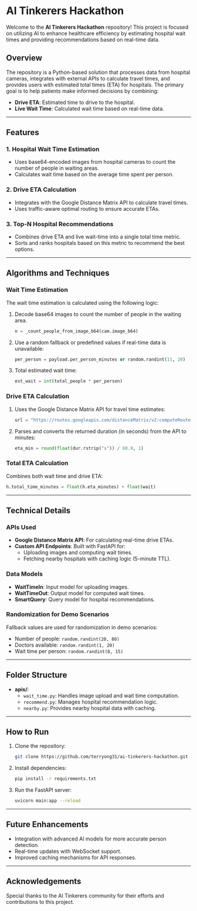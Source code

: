 # AI Tinkerers Hackathon

Welcome to the **AI Tinkerers Hackathon** repository! This project is focused on utilizing AI to enhance healthcare efficiency by estimating hospital wait times and providing recommendations based on real-time data.

## Overview

The repository is a Python-based solution that processes data from hospital cameras, integrates with external APIs to calculate travel times, and provides users with estimated total times (ETA) for hospitals. The primary goal is to help patients make informed decisions by combining:

- **Drive ETA**: Estimated time to drive to the hospital.
- **Live Wait Time**: Calculated wait time based on real-time data.

---

## Features

### 1. **Hospital Wait Time Estimation**
- Uses base64-encoded images from hospital cameras to count the number of people in waiting areas.
- Calculates wait time based on the average time spent per person.

### 2. **Drive ETA Calculation**
- Integrates with the Google Distance Matrix API to calculate travel times.
- Uses traffic-aware optimal routing to ensure accurate ETAs.

### 3. **Top-N Hospital Recommendations**
- Combines drive ETA and live wait-time into a single total time metric.
- Sorts and ranks hospitals based on this metric to recommend the best options.

---

## Algorithms and Techniques

### Wait Time Estimation
The wait time estimation is calculated using the following logic:
1. Decode base64 images to count the number of people in the waiting area.
   ```python
   n = _count_people_from_image_b64(cam.image_b64)
   ```
2. Use a random fallback or predefined values if real-time data is unavailable:
   ```python
   per_person = payload.per_person_minutes or random.randint(11, 20)
   ```
3. Total estimated wait time:
   ```python
   est_wait = int(total_people * per_person)
   ```

### Drive ETA Calculation
1. Uses the Google Distance Matrix API for travel time estimates:
   ```python
   url = "https://routes.googleapis.com/distanceMatrix/v2:computeRouteMatrix"
   ```
2. Parses and converts the returned duration (in seconds) from the API to minutes:
   ```python
   eta_min = round(float(dur.rstrip("s")) / 60.0, 1)
   ```

### Total ETA Calculation
Combines both wait time and drive ETA:
```python
h.total_time_minutes = float(h.eta_minutes) + float(wait)
```

---

## Technical Details

### APIs Used
- **Google Distance Matrix API**: For calculating real-time drive ETAs.
- **Custom API Endpoints**: Built with FastAPI for:
  - Uploading images and computing wait times.
  - Fetching nearby hospitals with caching logic (5-minute TTL).

### Data Models
- **WaitTimeIn**: Input model for uploading images.
- **WaitTimeOut**: Output model for computed wait times.
- **SmartQuery**: Query model for hospital recommendations.

### Randomization for Demo Scenarios
Fallback values are used for randomization in demo scenarios:
- Number of people: `random.randint(20, 80)`
- Doctors available: `random.randint(1, 20)`
- Wait time per person: `random.randint(8, 15)`

---

## Folder Structure
- **apis/**:
  - `wait_time.py`: Handles image upload and wait time computation.
  - `recommend.py`: Manages hospital recommendation logic.
  - `nearby.py`: Provides nearby hospital data with caching.

---

## How to Run

1. Clone the repository:
   ```bash
   git clone https://github.com/terryong31/ai-tinkerers-hackathon.git
   ```
2. Install dependencies:
   ```bash
   pip install -r requirements.txt
   ```
3. Run the FastAPI server:
   ```bash
   uvicorn main:app --reload
   ```

---

## Future Enhancements
- Integration with advanced AI models for more accurate person detection.
- Real-time updates with WebSocket support.
- Improved caching mechanisms for API responses.

---

## Acknowledgements
Special thanks to the AI Tinkerers community for their efforts and contributions to this project.
